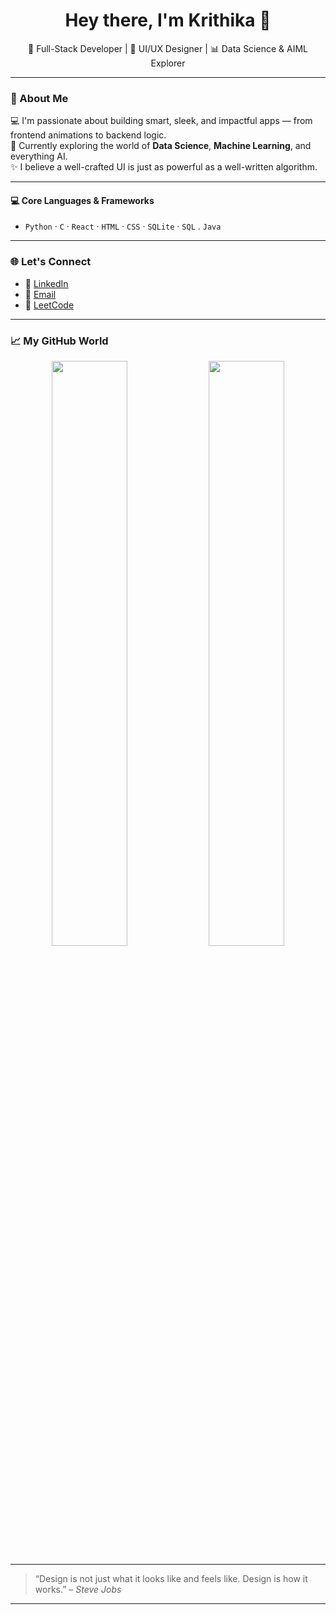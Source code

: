 <h1 align="center">Hey there, I'm Krithika 👋</h1>

<p align="center">
  🔧 Full-Stack Developer | 🎨 UI/UX Designer | 📊 Data Science & AIML Explorer
</p>

---

### 🚀 About Me

💻 I'm passionate about building smart, sleek, and impactful apps — from frontend animations to backend logic.  
🧠 Currently exploring the world of **Data Science**, **Machine Learning**, and everything AI.  
✨ I believe a well-crafted UI is just as powerful as a well-written algorithm.  

---

#### 💻 Core Languages & Frameworks
- `Python` · `C` · `React` · `HTML` · `CSS` · `SQLite` · `SQL` . `Java`

---


### 🌐 Let's Connect

- 💼 [LinkedIn](www.linkedin.com/in/krithika-h-shettigar)
- 📧 [Email](krithikahs14@gmail.com)
- 🧠 [LeetCode]([https://leetcode.com/your-profile](https://leetcode.com/u/Krithika_H_S/))

---

### 📈 My GitHub World

<div align="center">
  <img src="https://github-readme-stats.vercel.app/api?username=your-username&show_icons=true&theme=tokyonight" width="49%" />
  <img src="https://github-readme-stats.vercel.app/api/top-langs/?username=your-username&layout=compact&theme=tokyonight" width="49%" />
</div>

---


> “Design is not just what it looks like and feels like. Design is how it works.” – *Steve Jobs*

---
